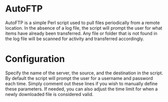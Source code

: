 # AutoFTP

AutoFTP is a simple Perl script used to pull files periodically from a remote location. In the absence of a log file, the script will
prompt the user for what items have already been transferred. Any file or folder that is not found in the log file will be scanned for
activity and transferred accordingly.

# Configuration

Specify the name of the server, the source, and the destination in the script. By default the script will prompt the user for a username
and password each time. Simply comment out these lines if you wish to manually define these parameters. If needed, you can also adjust
the time limit for when a newly downloaded file is considered valid.
